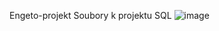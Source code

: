 Engeto-projekt
Soubory k projektu SQL
![image](https://github.com/user-attachments/assets/e3b7aca4-eac0-455c-ab73-587e9ec60b11)
